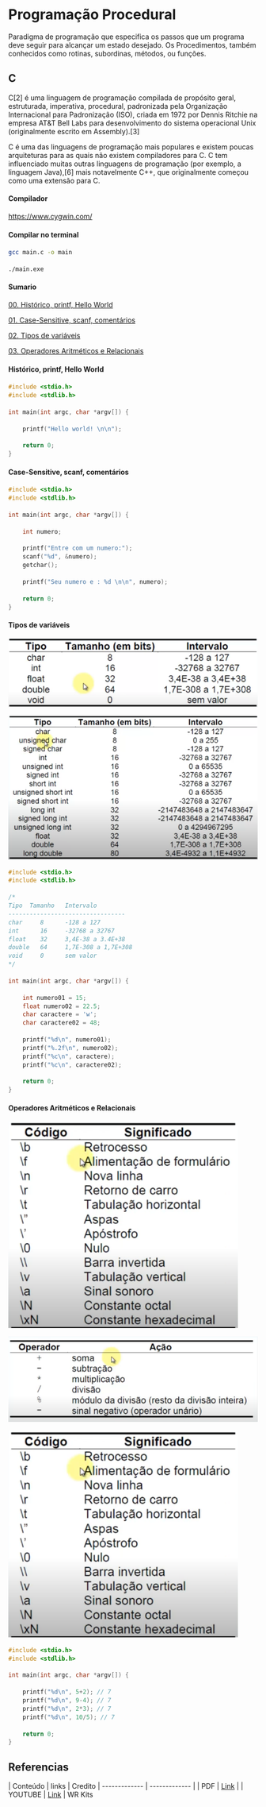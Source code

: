 # Programação Procedural

Paradigma de programação que especifica os passos que um 
programa deve seguir para alcançar um estado desejado.
Os Procedimentos, também conhecidos como rotinas, subordinas, métodos, 
ou funções.

## C

C[2] é uma linguagem de programação compilada de propósito geral, estruturada, imperativa, procedural, padronizada pela Organização Internacional para Padronização (ISO), criada em 1972 por Dennis Ritchie na empresa AT&T Bell Labs para desenvolvimento do sistema operacional Unix (originalmente escrito em Assembly).[3]

C é uma das linguagens de programação mais populares e existem poucas arquiteturas para as quais não existem compiladores para C. C tem influenciado muitas outras linguagens de programação (por exemplo, a linguagem Java),[6] mais notavelmente C++, que originalmente começou como uma extensão para C.

#### Compilador

https://www.cygwin.com/

#### Compilar no terminal

```sh
gcc main.c -o main

./main.exe
```

#### Sumario

[00. Histórico, printf, Hello World ](#user-content-noção-intuitiva-de-limites)

[01. Case-Sensitive, scanf, comentários ](#user-content-definição-formal-de-limites)

[02. Tipos de variáveis](#user-content-propriedade-dos-limites)

[03. Operadores Aritméticos e Relacionais ](#user-content-cálculo-de-limites---exercícios-1)

#### Histórico, printf, Hello World 

```c
#include <stdio.h>
#include <stdlib.h>

int main(int argc, char *argv[]) {
	
	printf("Hello world! \n\n");
	
	return 0;
}
```

#### Case-Sensitive, scanf, comentários 

```c
#include <stdio.h>
#include <stdlib.h>

int main(int argc, char *argv[]) {

    int numero;
	
	printf("Entre com um numero:");
    scanf("%d", &numero);
    getchar();

    printf("Seu numero e : %d \n\n", numero);
	
	return 0;
}
```

#### Tipos de variáveis

![Tipos de variáveis](/1-periodo/images/c/tipos-variaveis.png)

![Tipos de variáveis](/1-periodo/images/c/tipos-variaveis2.png)

```c
#include <stdio.h>
#include <stdlib.h>

/*
Tipo  Tamanho   Intervalo
---------------------------------
char     8      -128 a 127
int      16     -32768 a 32767
float    32     3,4E-38 a 3.4E+38
double   64     1,7E-308 a 1,7E+308
void     0      sem valor
*/

int main(int argc, char *argv[]) {

    int numero01 = 15;
    float numero02 = 22.5;
    char caractere = 'w';
    char caractere02 = 48;
	
	printf("%d\n", numero01);
    printf("%.2f\n", numero02);
    printf("%c\n", caractere);
    printf("%c\n", caractere02);
	
	return 0;
}
```

#### Operadores Aritméticos e Relacionais 

![Operadores Aritméticos e Relacionais ](/1-periodo/images/c/operadores-1.png)

![Operadores Aritméticos e Relacionais ](/1-periodo/images/c/operadores-2.png)

![Operadores Aritméticos e Relacionais ](/1-periodo/images/c/operadores-1.png)

```c
#include <stdio.h>
#include <stdlib.h>

int main(int argc, char *argv[]) {
	
	printf("%d\n", 5+2); // 7
	printf("%d\n", 9-4); // 7
	printf("%d\n", 2*3); // 7
	printf("%d\n", 10/5); // 7
	
	return 0;
}
```

## Referencias

| Conteúdo  | links | Credito
| ------------- | ------------- |
| PDF  | [Link](https://www.ime.usp.br/~slago/slago-C.pdf)  |
| YOUTUBE  | [Link](https://www.youtube.com/playlist?list=PLZ8dBTV2_5HTGGtrPxDB7zx8J5VMuXdob)  | WR Kits